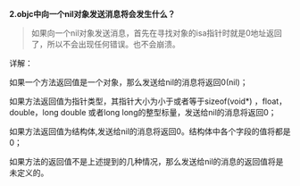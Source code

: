 **2.objc中向一个nil对象发送消息将会发生什么？**

> 如果向一个nil对象发送消息，首先在寻找对象的isa指针时就是0地址返回了，所以不会出现任何错误。也不会崩溃。

详解：

如果一个方法返回值是一个对象，那么发送给nil的消息将返回0(nil)；

如果方法返回值为指针类型，其指针大小为小于或者等于sizeof(void*) ，float，double，long double 或者long long的整型标量，发送给nil的消息将返回0；

如果方法返回值为结构体,发送给nil的消息将返回0。结构体中各个字段的值将都是0；

如果方法的返回值不是上述提到的几种情况，那么发送给nil的消息的返回值将是未定义的。
